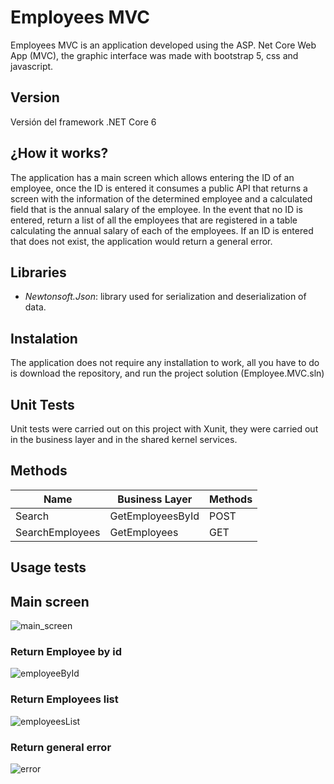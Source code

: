 
# Employees MVC 
Employees MVC is an application developed using the ASP. Net Core Web App (MVC), the graphic interface was made with bootstrap 5, css and javascript.

## Version
 Versión del framework .NET Core 6 



## ¿How it works?
The application has a main screen which allows entering the ID of an employee, once the ID is entered it consumes a public API that returns a screen with the information of the determined employee and a calculated field that is the annual salary of the employee. In the event that no ID is entered, return a list of all the employees that are registered in a table calculating the annual salary of each of the employees. If an ID is entered that does not exist, the application would return a general error.



## Libraries

- *Newtonsoft.Json*: library used for serialization and deserialization of data.



## Instalation
The application does not require any installation to work, all you have to do is download the repository, and run the project solution (Employee.MVC.sln)



## Unit Tests 

Unit tests were carried out on this project with Xunit, they were carried out in the business layer and in the shared kernel services.

## Methods

| Name| Business Layer | Methods |
| ------ | ------ | ------ |
| Search|GetEmployeesById | POST|
| SearchEmployees |GetEmployees|GET|



## Usage tests
## Main screen

![main_screen](https://user-images.githubusercontent.com/48841736/204196840-391c105d-ae01-4614-bedf-c127596fa7a3.png)

### Return Employee by id

![employeeById](https://user-images.githubusercontent.com/48841736/204196928-e66a617d-148a-493d-8270-c74665f2b395.png)

### Return Employees list

![employeesList](https://user-images.githubusercontent.com/48841736/204196955-3eb6b3d3-f614-4186-bb7f-0daaaed86243.png)

### Return general error

![error](https://user-images.githubusercontent.com/48841736/204196983-907410ad-818e-4a1f-a602-df78652d6717.png)

